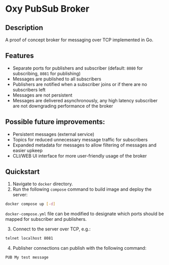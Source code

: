 # Oxy PubSub Broker

## Description
A proof of concept broker for messaging over TCP implemented in Go.

## Features

- Separate ports for publishers and subscriber (default: `8080` for subscribing, `8081` for publishing)
- Messages are published to all subscribers
- Publishers are notified when a subscriber joins or if there are no subscribers left
- Messages are not persistent
- Messages are delivered asynchronously, any high latency subscriber are not downgrading performance of the broker

## Possible future improvements:

- Persistent messages (external service)
- Topics for reduced unnecessary message traffic for subscribers
- Expanded metadata for messages to allow filtering of messages and easier upkeep
- CLI/WEB UI interface for more user-friendly usage of the broker

## Quickstart

1. Navigate to `docker` directory.
2. Run the following `compose` command to build image and deploy the server:

```sh
docker compose up [-d]
```

`docker-compose.yml` file can be modified to designate which ports should be mapped for subscriber and publishers.

3. Connect to the server over TCP, e.g.:

```sh
telnet localhost 8081
```

4. Publisher connections can publish with the following command:

```
PUB My test message
```